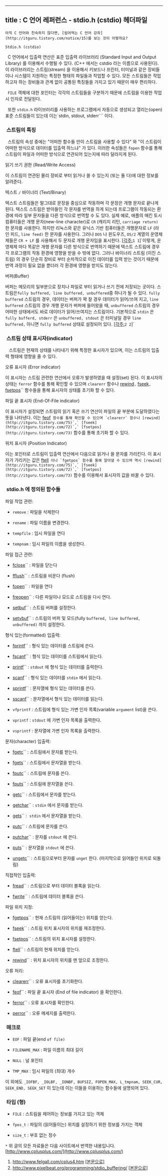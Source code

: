----------------
title : C 언어 레퍼런스 - stdio.h (cstdio) 헤더파일
--------------




```warning
아직 C 언어와 친숙하지 않다면, [씹어먹는 C 언어 강좌](http://itguru.tistory.com/notice/15)를 보는 것이 어떻까요?
```

`Stdio.h (cstdio)`

  C 언어에서 입출력 연산은 표준 입출력 라이브러리 (Standard Input and Output Library) 를 이용해서 수행될 수 있다. (C++ 에서는 cstdio 라는 이름으로 사용된다). 이 라이브러리는 스트림(stream) 을 이용해서 키보드나 프린터, 터미널과 같은 장비들이나 시스템이 지원하는 특정한 형태의 파일들과 작업할 수 있다. 모든 스트림들은 작업하고자 하는 장비들과 관계 없이 공통된 특징들을 가지고 있기 때문이 매우 편리하다.

  `FILE` 객체에 대한 포인터는 각각의 스트림들을 구분하기 때문에 스트림을 이용한 작업시 인자로 전달된다.

  또한 `stdio.h` 라이브러리를 사용하는 프로그램에서 자동으로 생성되고 열리는(open) 표준 스트림들이 있는데 이는`stdin, stdout, stderr``` 이다.



###  스트림의 특징




  스트림의 속성 중에는 "어떠한 함수들 만이 스트림을 사용할 수 있다" 와 "이 스트림이 어떠한 방식으로 데이터를 입출력 하느냐" 가 있다. 이러한 속성들은 `fopen` 함수를 통해 스트림이 파일과 어떠한 방식으로 연관되어 있는지에 따라 달라지게 된다.

읽기 쓰기 권한 (Read/Write Access)

이 스트림이 연관된 물리 장비로 부터 읽거나 쓸 수 있는지 (또는 둘 다)에 대한 정보를 알려준다.

텍스트 `/` 바이너리 (Text/Binary)

텍스트 스트림들은 말그대로 문장을 중심으로 작동하며 각 문장은 개행 문자로 끝나게 된다. 텍스트 스트림은 받아들인 각 문자를 번역을 하게 되는데 프로그램이 작동되는 환경에 따라 일부 문자들을 다른 방식으로 번역할 수 도 있다. 실제 예로, 애플의 매킨 토시 컴퓨터들은 개행 문자(new-line character)로 `CR` (캐리지 리턴, `carriage return)` 한 문자를 사용한다. 하지만 리눅스와 같은 유닉스 기반 컴퓨터들은 개행문자로 `LF` (라인 피드, `line feed)` 한 문자를 사용한다. 그러나 `DOS` 나 윈도우즈, `OS/2` 계열의 운영체제들은 `CR + LF` 를 사용해서 두 문자로 개행 문자임을 표시한다. [[각주:](#footnote_34_1)`1 1`]`이렇게, 운영체제 마다 똑같은 개행 문자를 다른 방식으로 번역하기 때문에 텍스트 스트림에 경우 각 프로그램의 작동 환경에 영향을 받을 수 밖에 없다. 그러나 바이너리 스트림 (이진 스트림) 의 경우 단순히 장비로 부터 순차적으로 이진 데이터를 입력 받는 것이기 때문에 번역 과정이 필요 없을 뿐더러 각 환경에 영향을 받지도 않는다.

버퍼(Buffer)

버퍼는 메모리의 일부분으로 장치나 파일로 부터 읽거나 쓰기 전에 저장되는 곳이다. 스트림은`fully buffered, line buffered, unbuffered`중 하나가 될 수 있다. `fully buffered` 스트림의 경우, 데이터는 버퍼가 꽉 찰 경우 데이터가 읽어/쓰여 지고, `line buffered` 스트림의 경우 개행 문자가 버퍼에 들어왔을 때, `unbuffered` 스트림의 경우 어떠한 상태에서도 바로 데이터가 읽어/쓰여지는 스트림이다. 기본적으로 `stdin` 은 `fully bufferd, stderr` 은 `unbuffered, stdout` 은 터미널일 경우 `line buffered,` 아니면 `fully buffered` 상태로 설정되어 있다. [[각주:](#footnote_34_2)`2 2`]`


###  스트림 상태 표시자(indicator)



   스트림은 현재의 상태를 나타내기 위해 특정한 표시자가 있으며, 이는 스트림의 입출력 형태에 영향을 줄 수 있다.

오류 표시자 (Error indicator)

이 표시자는 스트림 관련한 연산에서 오류가 발생하였을 때 설정(set) 된다. 이 표시자의 상태는 `ferror` 함수를 통해 확인할 수 있으며 `clearerr` 함수나 [rewind](http://itguru.tistory.com/75)`,` [fseek](http://itguru.tistory.com/72)`,` [fsetpos](http://itguru.tistory.com/73)`` 함수들을 통해 표시자의 상태를 초기화 할 수 있다.

파일 끝 표시자 (End-Of-File indicator)

이 표시자가 설정되면 스트림의 읽기 혹은 쓰기 연산이 파일의 끝 부분에 도달하였다는 뜻을 나타낸다. 이는 [feof](http://itguru.tistory.com/51)`` 함수를 통해 확인할 수 있으며 `clearerr` 함수나 [rewind](http://itguru.tistory.com/75)`,` [fseek](http://itguru.tistory.com/72)`,` [fsetpos](http://itguru.tistory.com/73)`` 함수를 통해 초기화 할 수 있다.

위치 표시자 (Position Indicator)

이는 포인터로 스트림이 입출력 연산에서 다음으로 읽거나 쓸 문자를 가리킨다. 이 표시자가 가리키는 값은 [ftell](http://itguru.tistory.com/74)`` 이나 `fgetpos` 함수를 통해 알아낼 수 있으며 역시 [rewind](http://itguru.tistory.com/75)`,` [fseek](http://itguru.tistory.com/72)`,` [fsetpos](http://itguru.tistory.com/73)`` 함수를 이용해서 표시자의 값을 바꿀 수 있다.




###  stdio.h 에 정의된 함수들




파일 작업 관련:


* `remove` : 파일을 삭제한다

* `rename` : 파일 이름을 변경한다.

* `tempfile` : 임시 파일을 연다

* `tempnam` : 임시 파일의 이름을 생성한다.


파일 접근 관련:


*  [fclose](http://itguru.tistory.com/54)`` : 파일을 닫는다

*  [fflush](http://itguru.tistory.com/57)`` : 스트림을 비운다 (flush)

*  [fopen](http://itguru.tistory.com/58)`` : 파일을 연다

*  [freopen](http://itguru.tistory.com/59)`` : 다른 파일이나 모드로 스트림을 다시 연다.

*  [setbuf](http://itguru.tistory.com/61)`` : 스트림 버퍼를 설정한다.

*  [setvbuf](http://itguru.tistory.com/62)`` : 스트림의 버퍼 및 모드(fully `buffered, line buffered, unbuffered)` 까지 설정한다.


형식 있는(formatted) 입출력:


*  [fprintf](http://itguru.tistory.com/64)`` : 형식 있는 데이터를 스트림에 쓴다.

*  [fscanf](http://itguru.tistory.com/65)`` : 형식 있는 데이터를 스트림에서 읽는다.

*  [printf](http://itguru.tistory.com/35)`` : `stdout` 에 형식 있는 데이터를 출력한다.

*  [scanf](http://itguru.tistory.com/36)`` : 형식 있는 데이터를 `stdin` 에서 읽는다.

*  [sprintf](http://itguru.tistory.com/66)`` : 문자열에 형식 있는 데이터를 쓴다.

*  [sscanf](http://itguru.tistory.com/67)`` : 문자열에서 형식 있는 데이터를 읽는다.

* `vfprintf` : 스트림에 형식 있는 가변 인자 목록(variable `argument` list)을 쓴다.

* `vprintf` : `stdout` 에 가변 인자 목록을 출력한다.

* `vsprintf` : 문자열에 가변 인자 목록을 출력한다.


문자(character) 입출력:


*  [fgetc](http://itguru.tistory.com/37)`` : 스트림에서 문자를 받는다.



*  [fgets](http://itguru.tistory.com/38)`` : 스트림에서 문자열을 받는다.



*  [fputc](http://itguru.tistory.com/39)`` : 스트림에 문자를 쓴다.

*  [fputs](http://itguru.tistory.com/40)`` : 스트림에 문자열을 쓴다.

*  [getc](http://itguru.tistory.com/41)`` : 스트림에서 문자를 받는다.



*  [getchar](http://itguru.tistory.com/44)`` : `stdin` 에서 문자를 받는다.

*  [gets](http://itguru.tistory.com/45)`` :  `stdin` 에서 문자열을 받는다.



*  [putc](http://itguru.tistory.com/46)`` : 스트림에 문자를 쓴다.

*  [putchar](http://itguru.tistory.com/47)`` : 문자를 `stdout` 에 쓴다.



*  [puts](http://itguru.tistory.com/48)`` : 문자열을 `stdout` 에 쓴다.

*  [ungetc](http://itguru.tistory.com/49)`` : 스트림으로부터 문자를 `unget` 한다. (마지막으로 읽어들인 위치로 되돌림)


직접적인 입출력:


*  [fread](http://itguru.tistory.com/68)`` : 스트림으로 부터 데이터 블록을 읽는다.

*  [fwrite](http://itguru.tistory.com/69)`` : 스트림에 데이터 블록을 쓴다.


파일 위치 지정:


*  [fgetpos](http://itguru.tistory.com/70)`` : 현재 스트림의 (읽어들이는) 위치를 얻는다.

*  [fseek](http://itguru.tistory.com/72)`` : 스트림 위치 표시자의 위치를 재조정한다.

*  [fsetpos](http://itguru.tistory.com/73)`` : 스트림의 위치 표시자를 설정한다.

*  [ftell](http://itguru.tistory.com/74)`` : 스트림의 현재 위치를 얻는다.

*  [rewind](http://itguru.tistory.com/75)`` : 위치 표시자의 위치를 맨 앞으로 조정한다.


오류 처리:


*  [clearerr](http://itguru.tistory.com/50)`` : 오류 표시자를 초기화한다.



*  [feof](http://itguru.tistory.com/51)`` : 파일 끝 표시자 (End of file indicator) 을 확인한다.

*  [ferror](http://itguru.tistory.com/52)`` : 오류 표시자를 확인한다.

*  [perror](http://itguru.tistory.com/53)`` : 오류 메세지를 출력한다.




###  매크로






* `EOF` : 파일 끝(end `of file)`



* `FILENAME_MAX` : 파일 이름의 최대 길이

* `NULL` : 널 포인터



* `TMP_MAX` : 임시 파일의 (최대) 개수

이 외에도 `_IOFBF, _IOLBF, _IONBF, BUFSIZ, FOPEN_MAX, L_tmpnam, SEEK_CUR, SEEK_END, SEEK_SET` 이 있는데 이는 이들을 이용하는 함수들에 설명되어 있다.





###  타입 (형)





* `FILE` : 스트림을 제어하는 정보를 가지고 있는 객체

* `fpos_t` : 파일의 (읽어들이는) 위치를 설정하기 위한 정보를 가지는 객체

* `size_t` : 부호 없는 정수


`*` 위 글의 모든 자료들은 다음 사이트에서 번역한 내용입니다. [http://www.cplusplus.com/](http://www.cplusplus.com/)


1. http://www.felgall.com/cplus4.htm
 [[본문으로]](#footnote_link_34_1)
1. http://www.pixelbeat.org/programming/stdio_buffering/
 [[본문으로]](#footnote_link_34_2)



